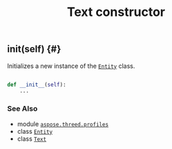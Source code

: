 ﻿---
title: Text constructor
second_title: Aspose.3D for Python via .NET API References
description: 
type: docs
weight: 10
url: /python-net/aspose.threed.profiles/text/__init__/
is_root: false
---

## __init__(self) {#}

Initializes a new instance of the [`Entity`](/3d/python-net/aspose.threed/entity) class.



```python

def __init__(self):
    ...
```





### See Also
* module [`aspose.threed.profiles`](../../)
* class [`Entity`](/3d/python-net/aspose.threed/entity)
* class [`Text`](/3d/python-net/aspose.threed.profiles/text)
